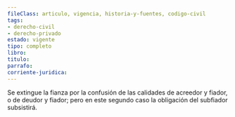 ```yaml
---
fileClass: articulo, vigencia, historia-y-fuentes, codigo-civil
tags:
- derecho-civil
- derecho-privado
estado: vigente
tipo: completo
libro:
titulo:
parrafo:
corriente-juridica:
---
```

Se extingue la fianza por la confusión de las calidades de acreedor y fiador, o de deudor y fiador; pero en este segundo caso la obligación del subfiador subsistirá.